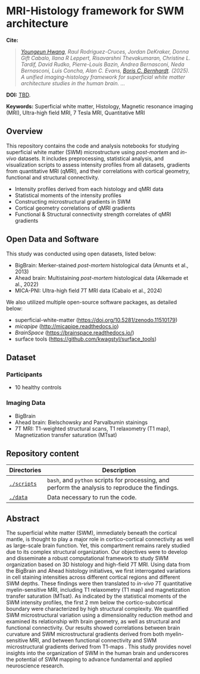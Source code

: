 # MRI-Histology framework for SWM architecture

**Cite:**

> *[Youngeun Hwang](mailto:youngeun.hwang2@mail.mcgill.ca), Raul Rodriguez-Cruces, Jordan DeKraker, Donna Gift Cabalo, Ilana R Leppert, Risavarshni Thevakumaran, Christine L. Tardif, David Rudko, Pierre-Louis Bazin, Andrea Bernasconi, Neda Bernasconi, Luis Concha, Alan C. Evans, [Boris C. Bernhardt](mailto:boris.bernhardt@mcgill.ca). (2025). A unified imaging-histology framework for superficial white matter architecture studies in the human brain. ...*

**DOI:** [TBD]().

**Keywords:** Superficial white matter, Histology, Magnetic resonance imaging (MRI), Ultra-high field MRI, 7 Tesla MRI, Quantitative MRI

## Overview
This repository contains the code and analysis notebooks for studying superficial white matter (SWM) microstructure using *post-mortem* and *in-vivo* datasets. It includes preprocessing, statistical analysis, and visualization scripts to assess intensity profiles from all datasets, gradients from quantitative MRI (qMRI), and their correlations with cortical geometry, functional and structural connectivity.
- Intensity profiles derived from each histology and qMRI data
- Statistical moments of the intensity profiles
- Constructing microstructural gradients in SWM
- Cortical geometry correlations of qMRI gradients
- Functional & Structural connectivity strength correlates of qMRI gradients

## Open Data and Software
This study was conducted using open datasets, listed below:
- BigBrain: Merker-stained *post-mortem* histological data (Amunts et al., 2013)
- Ahead brain: Multistaining *post-mortem* histological data (Alkemade et al., 2022) 
- MICA-PNI: Ultra-high field 7T MRI data (Cabalo et al., 2024)

We also utilized multiple open-source software packages, as detailed below:
- superficial-white-matter (https://doi.org/10.5281/zenodo.11510179)
- *micapipe* (http://micapipe.readthedocs.io)
- *BrainSpace* (https://brainspace.readthedocs.io/)
- surface tools (https://github.com/kwagstyl/surface_tools)

## Dataset
### Participants 
- 10 healthy controls

### Imaging Data
- BigBrain
- Ahead brain: Bielschowsky and Parvalbumin stainings
- 7T MRI: T1-weighted structural scans, T1 relaxometry (T1 map), Magnetization transfer saturation (MTsat)

## Repository content
| Directories   | Description                                                                                                                                                                                                                                                                             |
|---------------|-----------------------------------------------------------------------------------------------------------------------------------------------------------------------------------------------------------------------------------------------------------------------------------------|
| [`./scripts`]()      | `bash`, and `python` scripts for processing, and perform the analysis to reproduce the findings.                                                                                                                                                        |
| [`./data`]() | Data necessary to run the code.                                                                                                                                                                                                                      |

## Abstract
The superficial white matter (SWM), immediately beneath the cortical mantle, is thought to play a major role in cortico-cortical connectivity as well as large-scale brain function. Yet, this compartment remains rarely studied due to its complex structural organization. Our objectives were to develop and disseminate  a robust computational framework to study SWM organization based on 3D histology and high-field 7T MRI. Using data from the BigBrain and Ahead histology initiatives, we first interrogated variations in cell staining intensities across different cortical regions and different SWM depths. These findings were then translated to *in-vivo* 7T quantitative myelin-sensitive MRI, including T1 relaxometry (T1 map) and magnetization transfer saturation (MTsat). As indicated by the statistical moments of the SWM intensity profiles, the first 2 mm below the cortico-subcortical boundary were characterized by high structural complexity. We quantified SWM microstructural variation using a dimensionality reduction method and examined its relationship with brain geometry, as well as structural and functional connectivity. Our results showed correlations between brain curvature and SWM microstructural gradients derived from both myelin-sensitive MRI, and between functional connectivity and SWM microstructural gradients derived from T1-maps . This study provides novel insights into the organization of SWM in the human brain and underscores the potential of SWM mapping to advance fundamental and applied neuroscience research.
